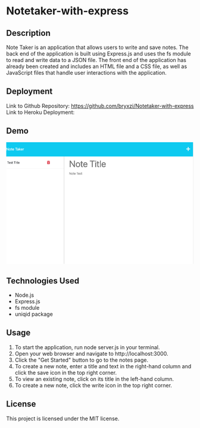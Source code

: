# Notetaker-with-express

## Description
Note Taker is an application that allows users to write and save notes. The back end of the application is built using Express.js and uses the fs module to read and write data to a JSON file. The front end of the application has already been created and includes an HTML file and a CSS file, as well as JavaScript files that handle user interactions with the application.


## Deployment
Link to Github Repository: https://github.com/bryxzi/Notetaker-with-express
Link to Heroku Deployment:

## Demo
![notetaking dashboard](./Assets/images/dashboard.png)

## Technologies Used
* Node.js
* Express.js
* fs module
* uniqid package

## Usage
1. To start the application, run node server.js in your terminal.
2. Open your web browser and navigate to http://localhost:3000.
3. Click the "Get Started" button to go to the notes page.
4. To create a new note, enter a title and text in the right-hand column and click the save icon in the top right corner.
5. To view an existing note, click on its title in the left-hand column.
6. To create a new note, click the write icon in the top right corner.

## License
This project is licensed under the MIT license.